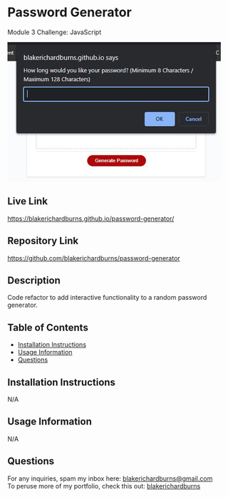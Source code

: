 # Password Generator
Module 3 Challenge: JavaScript

![Alt text](./assets/screenshot.JPG "Screenshot")

## Live Link
https://blakerichardburns.github.io/password-generator/

## Repository Link
https://github.com/blakerichardburns/password-generator

## Description
Code refactor to add interactive functionality to a random password generator.

  ## Table of Contents
  * [Installation Instructions](#installation-instructions)
  * [Usage Information](#usage-information)
  * [Questions](#questions)

  ## Installation Instructions
  N/A

  ## Usage Information
  N/A 
  
  ## Questions
  For any inquiries, spam my inbox here: blakerichardburns@gmail.com <br>
  To peruse more of my portfolio, check this out: [blakerichardburns](https://github.com/blakerichardburns)
